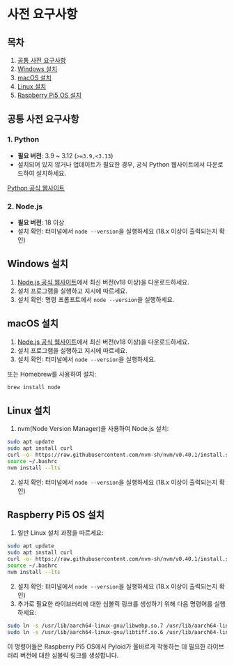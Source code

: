 # 사전 요구사항

## 목차

1. [공통 사전 요구사항](prerequisites.md#공통-사전-요구사항)
2. [Windows 설치](prerequisites.md#windows-설치)
3. [macOS 설치](prerequisites.md#macos-설치)
4. [Linux 설치](prerequisites.md#linux-설치)
5. [Raspberry Pi5 OS 설치](prerequisites.md#raspberry-pi5-os-설치)

## 공통 사전 요구사항

### 1. Python

- **필요 버전**: 3.9 ~ 3.12 (`>=3.9,<3.13`)
- 설치되어 있지 않거나 업데이트가 필요한 경우, 공식 Python 웹사이트에서 다운로드하여 설치하세요.

[Python 공식 웹사이트](https://www.python.org/)

### 2. Node.js

- **필요 버전**: 18 이상
- 설치 확인: 터미널에서 `node --version`을 실행하세요 (18.x 이상이 출력되는지 확인)

## Windows 설치

1. [Node.js 공식 웹사이트](https://nodejs.org/)에서 최신 버전(v18 이상)을 다운로드하세요.
2. 설치 프로그램을 실행하고 지시에 따르세요.
3. 설치 확인: 명령 프롬프트에서 `node --version`을 실행하세요.

## macOS 설치

1. [Node.js 공식 웹사이트](https://nodejs.org/)에서 최신 버전(v18 이상)을 다운로드하세요.
2. 설치 프로그램을 실행하고 지시에 따르세요.
3. 설치 확인: 터미널에서 `node --version`을 실행하세요.

또는 Homebrew를 사용하여 설치:

```bash
brew install node
```

## Linux 설치

1. nvm(Node Version Manager)을 사용하여 Node.js 설치:

```bash
sudo apt update
sudo apt install curl
curl -o- https://raw.githubusercontent.com/nvm-sh/nvm/v0.40.1/install.sh | bash
source ~/.bashrc
nvm install --lts
```

2. 설치 확인: 터미널에서 `node --version`을 실행하세요 (18.x 이상이 출력되는지 확인)

## Raspberry Pi5 OS 설치

1. 일반 Linux 설치 과정을 따르세요:

```bash
sudo apt update
sudo apt install curl
curl -o- https://raw.githubusercontent.com/nvm-sh/nvm/v0.40.1/install.sh | bash
source ~/.bashrc
nvm install --lts
```

2. 설치 확인: 터미널에서 `node --version`을 실행하세요 (18.x 이상이 출력되는지 확인)
3. 추가로 필요한 라이브러리에 대한 심볼릭 링크를 생성하기 위해 다음 명령어를 실행하세요:

```bash
sudo ln -s /usr/lib/aarch64-linux-gnu/libwebp.so.7 /usr/lib/aarch64-linux-gnu/libwebp.so.6
sudo ln -s /usr/lib/aarch64-linux-gnu/libtiff.so.6 /usr/lib/aarch64-linux-gnu/libtiff.so.5
```

이 명령어들은 Raspberry Pi5 OS에서 Pyloid가 올바르게 작동하는 데 필요한 라이브러리 버전에 대한 심볼릭 링크를 생성합니다.
